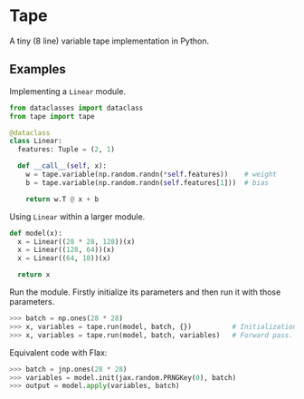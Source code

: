 # Tape

A tiny (8 line) variable tape implementation in Python.

## Examples

Implementing a `Linear` module.

```py
from dataclasses import dataclass
from tape import tape

@dataclass
class Linear:
  features: Tuple = (2, 1)

  def __call__(self, x):
    w = tape.variable(np.random.randn(*self.features))    # weight
    b = tape.variable(np.random.randn(self.features[1]))  # bias

    return w.T @ x + b
```

Using `Linear` within a larger module.

```py
def model(x):
  x = Linear((28 * 28, 128))(x)
  x = Linear((128, 64))(x)
  x = Linear((64, 10))(x)

  return x
```

Run the module. Firstly initialize its parameters and then run it with those parameters.

```py
>>> batch = np.ones(28 * 28)
>>> x, variables = tape.run(model, batch, {})          # Initialization. 
>>> x, variables = tape.run(model, batch, variables)   # Forward pass.
```

Equivalent code with Flax:

```py
>>> batch = jnp.ones(28 * 28)
>>> variables = model.init(jax.random.PRNGKey(0), batch)
>>> output = model.apply(variables, batch)
```
